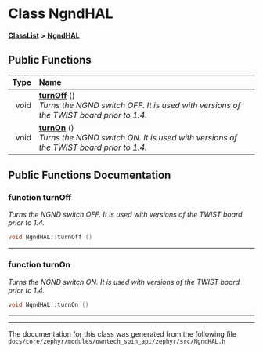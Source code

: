 

# Class NgndHAL



[**ClassList**](annotated.md) **>** [**NgndHAL**](classNgndHAL.md)










































## Public Functions

| Type | Name |
| ---: | :--- |
|  void | [**turnOff**](#function-turnoff) () <br>_Turns the NGND switch OFF. It is used with versions of the TWIST board prior to 1.4._  |
|  void | [**turnOn**](#function-turnon) () <br>_Turns the NGND switch ON. It is used with versions of the TWIST board prior to 1.4._  |




























## Public Functions Documentation




### function turnOff 

_Turns the NGND switch OFF. It is used with versions of the TWIST board prior to 1.4._ 
```C++
void NgndHAL::turnOff () 
```




<hr>



### function turnOn 

_Turns the NGND switch ON. It is used with versions of the TWIST board prior to 1.4._ 
```C++
void NgndHAL::turnOn () 
```




<hr>

------------------------------
The documentation for this class was generated from the following file `docs/core/zephyr/modules/owntech_spin_api/zephyr/src/NgndHAL.h`

